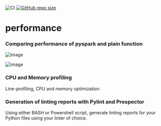 ![CI](https://github.com/TheNewThinkTank/performance/actions/workflows/wf.yml/badge.svg)
[![GitHub repo size](https://img.shields.io/github/repo-size/TheNewThinkTank/performance?style=flat&logo=github&logoColor=whitesmoke&label=Repo%20Size)](https://github.com/TheNewThinkTank/performance/archive/refs/heads/main.zip)
# performance

### Comparing performance of pyspark and plain function

![image](img/data.png)

![image](img/ratio.png)

### CPU and Memory profiling

Line-profiling, CPU and memory optimization

### Generation of linting reports with Pylint and Prospector

Using either BASH or Powershell script,
generate linting reports for your Python files
using your linter of choice.
